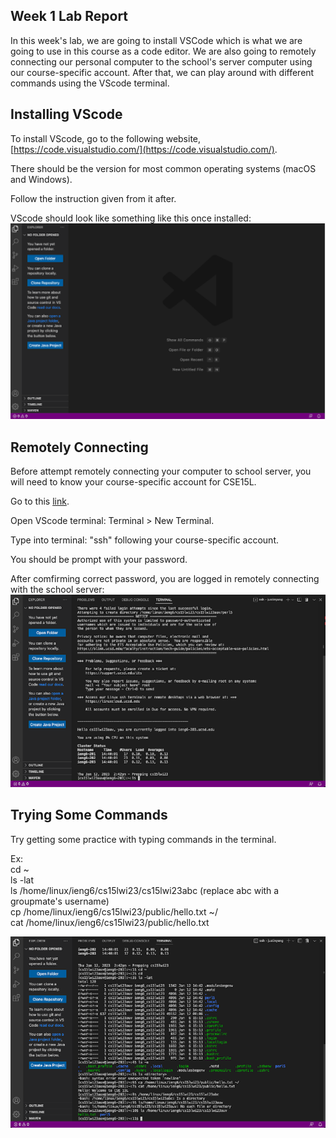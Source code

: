 Week 1 Lab Report
---
In this week's lab, we are going to install VSCode which is what we are going to use in this course as a code editor. 
We are also going to remotely connecting our personal computer to the school's server computer using our course-specific account. 
After that, we can play around with different commands using the VScode terminal.

Installing VScode
---
To install VScode, go to the following website, [https://code.visualstudio.com/](https://code.visualstudio.com/).

There should be the version for most common operating systems (macOS and Windows).

Follow the instruction given from it after.

VScode should look like something like this once installed: <br>
![image](installing_vscode.png)

Remotely Connecting
---
Before attempt remotely connecting your computer to school server, you will need to know your course-specific account for CSE15L.

Go to this [link](https://sdacs.ucsd.edu/~icc/index.php).

Open VScode terminal: Terminal > New Terminal.

Type into terminal: "ssh" following your course-specific account.

You should be prompt with your password.

After comfirming correct password, you are logged in remotely connecting with the school server: <br>
![image](remotely_connecting.png)

Trying Some Commands
---
Try getting some practice with typing commands in the terminal. 

Ex: <br>
cd ~ <br>
ls -lat <br>
ls /home/linux/ieng6/cs15lwi23/cs15lwi23abc (replace abc with a groupmate's username) <br>
cp /home/linux/ieng6/cs15lwi23/public/hello.txt ~/ <br>
cat /home/linux/ieng6/cs15lwi23/public/hello.txt

![image](trying_some_commands.png)
